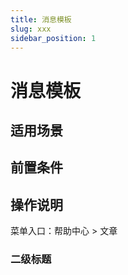 ```yaml
---
title: 消息模板
slug: xxx
sidebar_position: 1
---
```



# 消息模板

## 适用场景

## 前置条件

## 操作说明

菜单入口：帮助中心  &gt; 文章

### 二级标题

